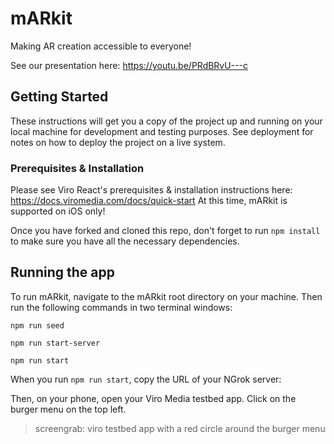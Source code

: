 # mARkit
Making AR creation accessible to everyone!

See our presentation here: https://youtu.be/PRdBRvU---c

## Getting Started
These instructions will get you a copy of the project up and running on your local machine for development and testing purposes. See deployment for notes on how to deploy the project on a live system.

### Prerequisites & Installation

Please see Viro React's prerequisites & installation instructions here: https://docs.viromedia.com/docs/quick-start
At this time, mARkit is supported on iOS only!

Once you have forked and cloned this repo, don't forget to run `npm install` to make sure you have all the necessary dependencies.

## Running the app

To run mARkit, navigate to the mARkit root directory on your machine. Then run the following commands in two terminal windows:

`npm run seed`

`npm run start-server`

`npm run start`

When you run `npm run start`, copy the URL of your NGrok server: 


Then, on your phone, open your Viro Media testbed app. Click on the burger menu on the top left.

> screengrab: viro testbed app with a red circle around the burger menu
